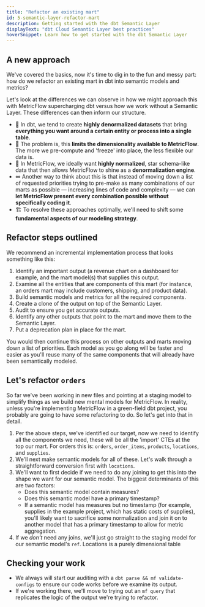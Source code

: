 ```yaml
---
title: "Refactor an existing mart"
id: 5-semantic-layer-refactor-mart
description: Getting started with the dbt Semantic Layer
displayText: "dbt Cloud Semantic Layer best practices"
hoverSnippet: Learn how to get started with the dbt Semantic Layer
---
```


## A new approach

We've covered the basics, now it's time to dig in to the fun and messy part: how do we refactor an existing mart in dbt into semantic models and metrics?

Let's look at the differences we can observe in how we might approach this with MetricFlow supercharging dbt versus how we work without a Semantic Layer. These differences can then inform our structure.

- 🍊 In dbt, we tend to create **highly denormalized datasets** that bring **everything you want around a certain entity or process into a single table**.
- 💜 The problem is, this **limits the dimensionality available to MetricFlow**. The more we pre-compute and 'freeze' into place, the less flexible our data is.
- 🚰 In MetricFlow, we ideally want **highly normalized**, star schema-like data that then allows MetricFlow to shine as a **denormalization engine**.
- ∞ Another way to think about this is that instead of moving down a list of requested priorities trying to pre-make as many combinations of our marts as possible — increasing lines of code and complexity — we can **let MetricFlow present every combination possible without specifically coding it**.
- 🏗️ To resolve these approaches optimally, we'll need to shift some **fundamental aspects of our modeling strategy**.

## Refactor steps outlined

We recommend an incremental implementation process that looks something like this:

1. Identify an important output (a revenue chart on a dashboard for example, and the mart model(s) that supplies this output.
2. Examine all the entities that are components of this mart (for instance, an orders mart may include customers, shipping, and product data).
3. Build semantic models and metrics for all the required components.
4. Create a clone of the output on top of the Semantic Layer.
5. Audit to ensure you get accurate outputs.
6. Identify any other outputs that point to the mart and move them to the Semantic Layer.
7. Put a deprecation plan in place for the mart.

You would then continue this process on other outputs and marts moving down a list of priorities. Each model as you go along will be faster and easier as you'll reuse many of the same components that will already have been semantically modeled.

## Let's refactor `orders`

So far we've been working in new files and pointing at a staging model to simplify things as we build new mental models for MetricFlow. In reality, unless you're implementing MetricFlow in a green-field dbt project, you probably are going to have some refactoring to do. So let's get into that in detail.

1. Per the above steps, we've identified our target, now we need to identify all the components we need, these will be all the 'import' CTEs at the top our mart. For orders this is: `orders`, `order_items`, `products`, `locations`, and `supplies`.
2. We'll next make semantic models for all of these. Let's walk through a straightforward conversion first with `locations`.
3. We'll want to first decide if we need to do any joining to get this into the shape we want for our semantic model. The biggest determinants of this are two factors:
   - Does this semantic model contain measures?
   - Does this semantic model have a primary timestamp?
   - If a semantic model has measures but no timestamp (for example, supplies in the example project, which has static costs of supplies), you'll likely want to sacrifice some normalization and join it on to another model that has a primary timestamp to allow for metric aggregation.
4. If we _don't_ need any joins, we'll just go straight to the staging model for our semantic model's `ref`. Locations is a purely dimensional table

## Checking your work

- We always will start our auditing with a `dbt parse && mf validate-configs` to ensure our code works before we examine its output.
- If we're working there, we'll move to trying out an `mf query` that replicates the logic of the output we're trying to refactor.
<!-- - TODO: example  -->

